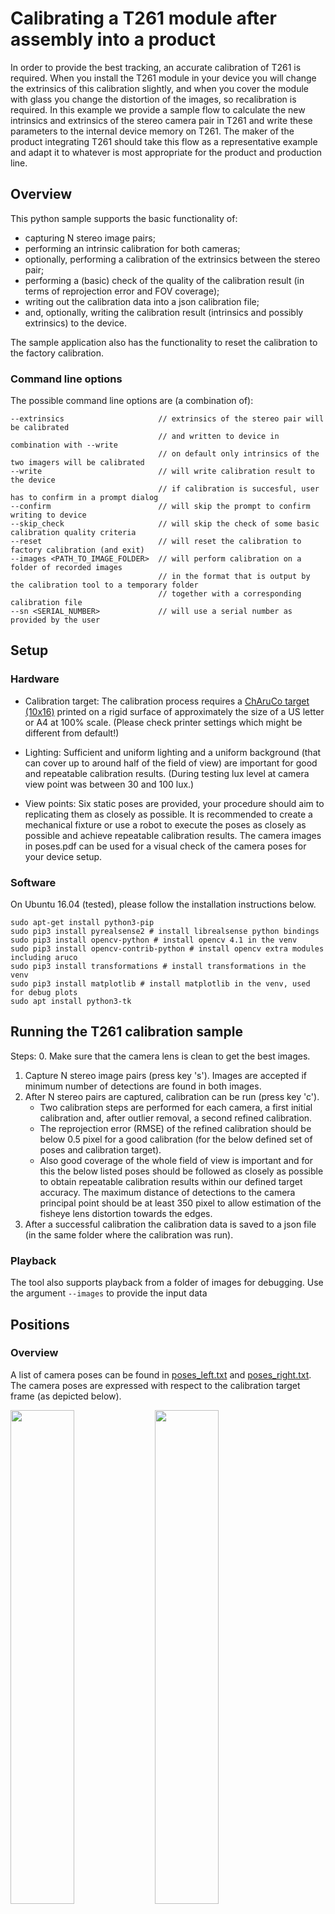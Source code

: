 # Calibrating a T261 module after assembly into a product

In order to provide the best tracking, an accurate calibration of T261 is required. When you install the T261 module in your device you will change the extrinsics of this calibration slightly, and when you cover the module with glass you change the distortion of the images, so recalibration is required. In this example we provide a sample flow to calculate the new intrinsics and extrinsics of the stereo camera pair in T261 and write these parameters to the internal device memory on T261. The maker of the product integrating T261 should take this flow as a representative example and adapt it to whatever is most appropriate for the product and production line.

## Overview

This python sample supports the basic functionality of:
- capturing N stereo image pairs;
- performing an intrinsic calibration for both cameras;
- optionally, performing a calibration of the extrinsics between the stereo pair;
- performing a (basic) check of the quality of the calibration result (in terms of reprojection error and FOV coverage);
- writing out the calibration data into a json calibration file;
- and, optionally, writing the calibration result (intrinsics and possibly extrinsics) to the device.

The sample application also has the functionality to reset the calibration to the factory calibration.

### Command line options
The possible command line options are (a combination of):
```
--extrinsics                     // extrinsics of the stereo pair will be calibrated
                                 // and written to device in combination with --write
                                 // on default only intrinsics of the two imagers will be calibrated
--write                          // will write calibration result to the device
                                 // if calibration is succesful, user has to confirm in a prompt dialog
--confirm                        // will skip the prompt to confirm writing to device
--skip_check                     // will skip the check of some basic calibration quality criteria
--reset                          // will reset the calibration to factory calibration (and exit)
--images <PATH_TO_IMAGE_FOLDER>  // will perform calibration on a folder of recorded images
                                 // in the format that is output by the calibration tool to a temporary folder
                                 // together with a corresponding calibration file
--sn <SERIAL_NUMBER>             // will use a serial number as provided by the user
```

## Setup

### Hardware
* Calibration target: The calibration process requires a [ChAruCo target (10x16)](calib.io_charuco_297x210_10x16_15_DICT_4X4.pdf) printed on a rigid surface of approximately the size of a US letter or A4 at 100% scale. (Please check printer settings which might be different from default!)

* Lighting: Sufficient and uniform lighting and a uniform background (that can cover up to around half of the field of view) are important for good and repeatable calibration results.
(During testing lux level at camera view point was between 30 and 100 lux.)

* View points: Six static poses are provided, your procedure should aim to replicating them as closely as possible. It is recommended to create a mechanical fixture or use a robot to execute the poses as closely as possible and achieve repeatable calibration results. The camera images in poses.pdf can be used for a visual check of the camera poses for your device setup.


### Software
On Ubuntu 16.04 (tested), please follow the installation instructions below.

```
sudo apt-get install python3-pip
sudo pip3 install pyrealsense2 # install librealsense python bindings
sudo pip3 install opencv-python # install opencv 4.1 in the venv
sudo pip3 install opencv-contrib-python # install opencv extra modules including aruco
sudo pip3 install transformations # install transformations in the venv
sudo pip3 install matplotlib # install matplotlib in the venv, used for debug plots
sudo apt install python3-tk
```

## Running the T261 calibration sample

Steps:
0. Make sure that the camera lens is clean to get the best images.
1. Capture N stereo image pairs (press key 's'). Images are accepted if minimum number of detections are found in both images.
2. After N stereo pairs are captured, calibration can be run (press key 'c').
    * Two calibration steps are performed for each camera, a first initial calibration and, after outlier removal, a second refined calibration.
    * The reprojection error (RMSE) of the refined calibration should be below 0.5 pixel for a good calibration (for the below defined set of poses and calibration target).
    * Also good coverage of the whole field of view is important and for this the below listed poses should be followed as closely as possible to obtain repeatable calibration results within our defined target accuracy. The maximum distance of detections to the camera principal point should be at least 350 pixel to allow estimation of the fisheye lens distortion towards the edges.
3. After a successful calibration the calibration data is saved to a json file (in the same folder where the calibration was run).

### Playback

The tool also supports playback from a folder of images for debugging. Use the argument `--images` to provide the input data

## Positions
### Overview
A list of camera poses can be found in [poses_left.txt](poses_left.txt) and [poses_right.txt](poses_right.txt).
The camera poses are expressed with respect to the calibration target frame (as depicted below).

<img class="image" src="doc/img/poses_xz_centered.png" width="45%"> <img class="image" src="doc/img/poses_yz_centered.png" width="45%">

<img class="image" src="doc/img/chaxis.png" width="50%">


### Position 1
![pose1](doc/img/pose1.png)

<img class="image" src="data/fe1_000.png" width="45%"> <img class="image" src="data/fe2_000.png" width="45%">

### Position 2
![pose2](doc/img/pose2.png)

<img class="image" src="data/fe1_001.png" width="45%"> <img class="image" src="data/fe2_001.png" width="45%">

### Position 3
![pose3](doc/img/pose3.png)

<img class="image" src="data/fe1_002.png" width="45%"> <img class="image" src="data/fe2_002.png" width="45%">

### Position 4
![pose4](doc/img/pose4.png)

<img class="image" src="data/fe1_003.png" width="45%"> <img class="image" src="data/fe2_003.png" width="45%">

### Position 5
![pose5](doc/img/pose5.png)

<img class="image" src="data/fe1_004.png" width="45%"> <img class="image" src="data/fe2_004.png" width="45%">

### Position 6
![pose6](doc/img/pose6.png)

<img class="image" src="data/fe1_005.png" width="45%"> <img class="image" src="data/fe2_005.png" width="45%">
